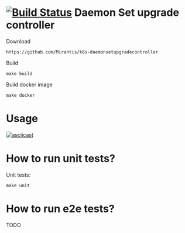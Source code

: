 [![Build Status](https://travis-ci.org/Mirantis/k8s-daemonupgradecontroller.svg?branch=master)](https://travis-ci.org/Mirantis/k8s-daemonupgradecontroller)
Daemon Set upgrade controller
============================

Download
```
https://github.com/Mirantis/k8s-daemonsetupgradecontroller
```

Build
```
make build
```

Build docker image
```
make docker
```

Usage
=====

[![asciicast](https://asciinema.org/a/94027.png)](https://asciinema.org/a/94027)

How to run unit tests?
======================================
Unit tests:
```
make unit
```

How to run e2e tests?
=====================
TODO


